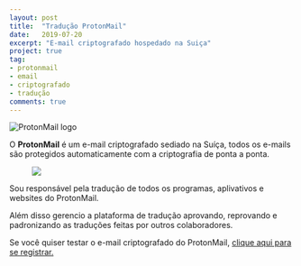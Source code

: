 ```yaml
---
layout: post
title:  "Tradução ProtonMail"
date:   2019-07-20
excerpt: "E-mail criptografado hospedado na Suiça"
project: true
tag:
- protonmail 
- email
- criptografado
- tradução
comments: true
---
```

![ProtonMail logo](https://github.com/ialexsilva/ialexsilva.github.io/raw/master/assets/img/protonmail_logo.png)    


O **ProtonMail** é um e-mail criptografado sediado na Suíça, todos os e-mails são protegidos automaticamente com a criptografia de ponta a ponta. 

<figure>
	<a href="https://github.com/ialexsilva/ialexsilva.github.io/raw/master/assets/img/screenprotonmail.png"><img src="https://github.com/ialexsilva/ialexsilva.github.io/raw/master/assets/img/screenprotonmail.png"></a>
</figure>

Sou responsável pela tradução de todos os programas, aplivativos e websites do ProtonMail.

Além disso gerencio a plataforma de tradução aprovando, reprovando e padronizando as traduções feitas por outros colaboradores.


Se você quiser testar o e-mail criptografado do ProtonMail, [clique aqui para se registrar.](https://protonmail.com/pt-br/signup)